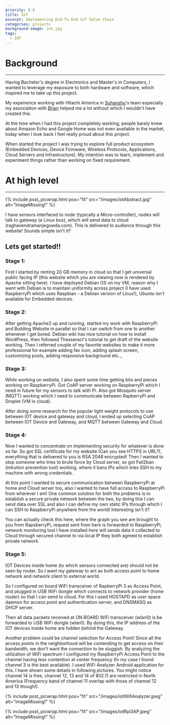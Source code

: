 ```yaml
---
priority: 0.6
title: IoT
excerpt: Implementing End-To-End IoT Value Chain
categories: projects
background-image: iot.jpg
tags:
  - IOT
---
```


# Background
---

Having Bachelor's degree in Electronics and Master's in Computers, I wanted to leverage my exposure to both 
hardware and software, which inspired me to take up this project.

My expeirence working with Hitachi America in [Suhanshu](https://www.linkedin.com/in/fijrgfng/)'s team especially 
my association with [Brian](https://www.linkedin.com/in/brian-litzinger-9229992/) helped me a lot without which 
I wouldn't have created this.

At the time when I had this project completely working, people barely knew about Amazon Echo and Google Home was not even 
available in the market, today when I look back I feel really proud about this project.

When started the project I was trying to explore full product ecosystem (Embedded Devices, Device Firmware, Wireless Protocols, 
Applications, Cloud Servers and Infrastructure). My intention was to learn, implement and experiment things 
rather than working on fixed requirement.

# At high level
---

{% include post_picwrap.html pos="fit" src="/images/iotAbstract.jpg" alt="ImageMissing!" %}

I have sensors interfaced to node (typically a Micro-controller), nodes will talk to gateway (a Linux box), which will 
send data to cloud (raghavendramanjegowda.com). This is delivered to audience through this website! Sounds simple isn't it? 

## Lets get started!!

### Stage 1:

First I started by renting 20 GB memory in cloud so that I get universal public facing IP (this website which you are viewing 
now is rendered by Apache sitting here). I have deployed Debian OS on my VM, reason why I went with Debian is to maintain 
uniformity across project (I have used RaspberryPi which uses Raspbian - a Debian version of Linux!), Ubuntu isn't available 
for Embedded devices. 

### Stage 2:

After getting Apache2 up and running, started my work with RaspberryPi and Building Website in parallel so that I can switch 
from one to another whenever I get bored. Debian wiki has nice tutorial on how to install WordPress, then followed Thesseract's 
tutorial to get draft of the website working. Then I referred couple of my favorite websites to make it more professional for 
example adding fav icon, adding splash screen, customizing posts, adding responsive background etc..,

### Stage 3:

While working on website, I also spent some time getting bits and pieces working on RaspberryPi. Got CoAP server working on 
RaspberryPi which I need in future for my sensors to talk with Pi. Also got Mosquito server (MQTT) working which I need to 
communicate between RapberryPi and Droplet (VM in cloud).

After doing some research for the popular light weight protocols to use between IOT device and gateway and cloud, I ended 
up selecting CoAP between IOT Device and Gateway, and MQTT between Gateway and Cloud. 

### Stage 4:

Now I wanted to concentrate on implementing security for whatever is done so far. So got SSL certificate for my website 
(Can you see HTTPS in URL?), everything that is delivered to you is RSA 2048 encrypted! Then I wanted to stop someone who 
tries to brute force by Cloud server, so got Fail2ban (intrution prevention tool) working, where it bans IPs which tries 
SSH to my machine with wrong credentials.

At this point I wanted to secure communication between RaspberryPi at home and Cloud server too, also I wanted to have full 
access to RaspberryPi from wherever I am! One common solution for both the problems is to establish a secure private network 
between the two, by doing this I can send data over SSL and also I can define my own static IPs through which I can SSH to 
RaspberryPi anywhere from the world! Interesting isn't it?

You can actually check this here, where the graph you see are brought to you from RapsberryPi, request sent from here is 
forwarded to RaspberryPi, network monitoring tool I have installed here will sends data it collected to Cloud through 
secured channel to via local IP they both agreed to establish private network. 

### Stage 5: 

IOT Devices inside home (to which sensors connected are) should not be seen by router. So I want my gateway to act as both 
access point to home network and network client to external world. 

So I configured on board WiFi transceiver of RapberryPi 3 as Access Point, and plugged in USB WiFi dongle which connects to 
network provider (home router) so that I can send to cloud. For this I used HOSTAPD as user space daemon for access point 
and authentication server, and DNSMASQ as DHCP server. 

Then all data packets received at ON BOARD WiFi transceiver (wlan0) is be forwarded to USB WiFi dongle (wlan1). By doing 
this, the IP address of the IOT devices inside home are hidden behind the Gateway. 

Another problem could be channel selection for Access Point! Since all the access points in the neighborhood will be contending 
to get access on their bandwidth, we don't want the connection to be sluggish. By analyzing the utilization of WiFi spectrum 
I configured my RaspberryPi Access Point to the channel having less contention at center frequency (In my case I found channel 
3 is the best available). I used WiFi Analyzer Android application for this. I have shown some details in following pictures. 
You might notice channel 14 is free, channel 12, 13 and 14 of 802.11 are restricted in North America (Frequency band of 
channel 11 overlap with those of channel 12 and 13 though!).

{% include post_picwrap.html pos="fit" src="/images/iotWifiAnalyzer.jpeg" alt="ImageMissing!" %}

{% include post_picwrap.html pos="fit" src="/images/iotRpi3AP.jpeg" alt="ImageMissing!" %}